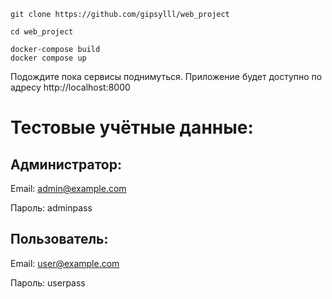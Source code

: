 ```cli
git clone https://github.com/gipsylll/web_project 

cd web_project

docker-compose build
docker compose up
```
Подождите пока сервисы поднимуться.
Приложение будет доступно по адресу http://localhost:8000

# Тестовые учётные данные:

## Администратор:
Email: admin@example.com

Пароль: adminpass
## Пользователь:
Email: user@example.com

Пароль: userpass
